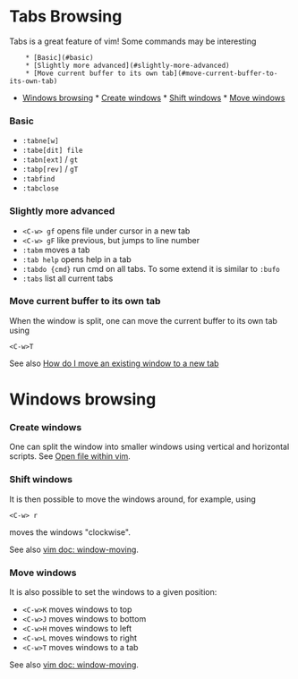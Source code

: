 # Tabs Browsing

Tabs is a great feature of vim! Some commands may be interesting


<!-- vim-markdown-toc GFM -->

		* [Basic](#basic)
		* [Slightly more advanced](#slightly-more-advanced)
		* [Move current buffer to its own tab](#move-current-buffer-to-its-own-tab)
* [Windows browsing](#windows-browsing)
		* [Create windows](#create-windows)
		* [Shift windows](#shift-windows)
		* [Move windows](#move-windows)

<!-- vim-markdown-toc -->

### Basic

- `:tabne[w]`
- `:tabe[dit] file`
- `:tabn[ext]` / `gt`
- `:tabp[rev]` / `gT`
- `:tabfind`
- `:tabclose`

### Slightly more advanced

- `<C-w> gf`       opens file under cursor in a new tab
- `<C-w> gF`       like previous, but jumps to line number
- `:tabm`          moves a tab
- `:tab help`      opens help in a tab
- `:tabdo {cmd}`   run cmd on all tabs. To some extend it is similar to `:bufo`
- `:tabs`          list all current tabs

### Move current buffer to its own tab
  
When the window is split, one can move the current buffer to its own tab using

    <C-w>T
    
See also [How do I move an existing window to a new tab](https://stackoverflow.com/questions/1758301/how-do-i-move-an-existing-window-to-a-new-tab#1761745)

# Windows browsing

### Create windows

One can split the window into smaller windows using vertical and horizontal scripts. See [Open file within vim](Open-Commands#open-file-within-vim).

### Shift windows

It is then possible to move the windows around, for example, using

```vim
<C-w> r
```
moves the windows "clockwise".

See also [vim doc: window-moving](http://vimdoc.sourceforge.net/htmldoc/windows.html#window-moving).

### Move windows

It is also possible to set the windows to a given position:

- `<C-w>K` moves windows to top
- `<C-w>J` moves windows to bottom
- `<C-w>H` moves windows to left
- `<C-w>L` moves windows to right
- `<C-w>T` moves windows to a tab

See also [vim doc: window-moving](http://vimdoc.sourceforge.net/htmldoc/windows.html#window-moving).
